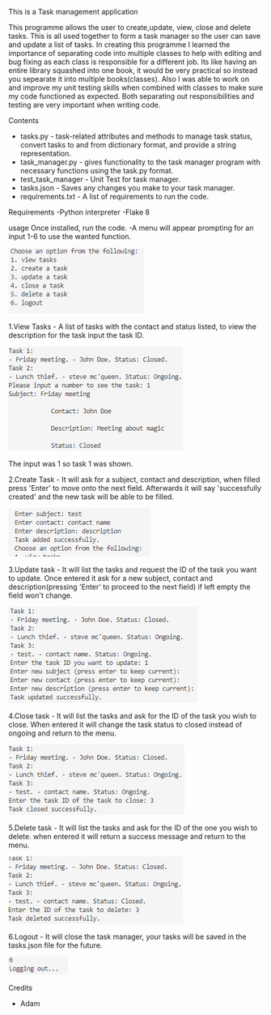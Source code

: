This is a Task management application

This programme allows the user to create,update, view, close and delete tasks. This is all used together to form a task
manager so the user can save and update a list of tasks. In creating this programme I learned the importance of separating 
code into multiple classes to help with editing and bug fixing as each class is responsible for a different job. Its like 
having an entire library squashed into one book, it would be very practical so instead you sepearate it into multiple books(classes).
Also I was able to work on and improve my unit testing skills when combined with classes to make sure my code functioned as
expected. Both separating out responsibilities and testing are very important when writing code.

Contents
- tasks.py - task-related attributes and methods to manage task status, convert tasks to and from dictionary format, and provide a string representation.
- task_manager.py - gives functionality to the task manager program with necessary functions using the task.py format.
- test_task_manager - Unit Test for task manager.
- tasks.json - Saves any changes you make to your task manager.
- requirements.txt - A list of requirements to run the code.

Requirements
-Python interpreter
-Flake 8

usage
Once installed, run the code.
-A menu will appear prompting for an input 1-6 to use the wanted function.

 ![menu](menu.png)

1.View Tasks - A list of tasks with the contact and status listed,
to view the description for the task input the task ID.

 ![view task](view_task.png)

The input was 1 so task 1 was shown.

2.Create Task - It will ask for a subject, contact and description, when filled press 'Enter' to move onto the next field. Afterwards it will say 'successfully created' and the new task will be able to be filled.

 ![create task](create_task.png)

3.Update task - It will list the tasks and request the ID of the task you want to update. Once entered it ask for a new subject, contact and description(pressing 'Enter' to proceed to the next field) if left empty the field won't change.

 ![update task](update_task.png)

4.Close task - It will list the tasks and ask for the ID of the task you wish to close. When entered it will change the task status to closed instead of ongoing and return to the menu.

![status update](status_update.png)

5.Delete task - It will list the tasks and ask for the ID of the one you wish to delete. when entered it will return a success message and return to the menu.

![delete task](delete_task.png)

6.Logout - It will close the task manager, your tasks will be saved in the tasks.json file for the future.

![logout](logout.png)

Credits
- Adam